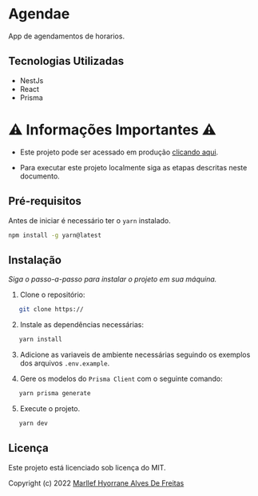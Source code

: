 # Agendae

App de agendamentos de horarios.

## Tecnologias Utilizadas

- NestJs
- React
- Prisma

# ⚠️ Informações Importantes ⚠️

- Este projeto pode ser acessado em produção [clicando aqui]().

- Para executar este projeto localmente siga as etapas descritas neste documento.

## Pré-requisitos

Antes de iniciar é necessário ter o `yarn` instalado.

```sh
npm install -g yarn@latest
```

## Instalação

_Siga o passo-a-passo para instalar o projeto em sua máquina._

1. Clone o repositório:

```sh
   git clone https://
```

2. Instale as dependências necessárias:

```sh
   yarn install
```

3. Adicione as variaveis de ambiente necessárias seguindo os exemplos dos arquivos `.env.example`.

4. Gere os modelos do `Prisma Client` com o seguinte comando:

```sh
   yarn prisma generate
```

5. Execute o projeto.

```sh
   yarn dev
```

## Licença

Este projeto está licenciado sob licença do MIT.

Copyright (c) 2022 [Marllef Hyorrane Alves De Freitas](http://github.com/marllef)
